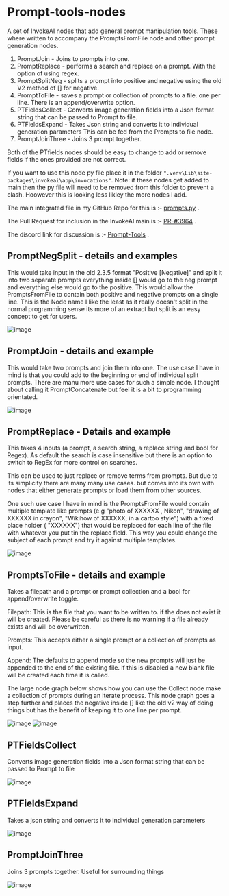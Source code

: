 # Prompt-tools-nodes
A set of InvokeAI nodes that add general prompt manipulation tools.  These where written to accompany the PromptsFromFile node and other prompt generation nodes.

1. PromptJoin - Joins to prompts into one.
2. PromptReplace - performs a search and replace on a prompt. With the option of using regex.
3. PromptSplitNeg - splits a prompt into positive and negative using the old V2 method of [] for negative.
4. PromptToFile - saves a prompt or collection of prompts to a file. one per line. There is an append/overwrite option.
5. PTFieldsCollect - Converts image generation fields into a Json format string that can be passed to Prompt to file. 
6. PTFieldsExpand - Takes Json string and converts it to individual generation parameters This can be fed from the Prompts to file node.
7. PromptJoinThree -  Joins 3 prompt together.

Both of the PTfields nodes should be easy to change to add or remove fields if the ones provided are not correct.


If you want to use this node py file place it in the folder `".venv\Lib\site-packages\invokeai\app\invocations"`. Note: if these nodes get added to main then the py file will need to be removed from this folder to prevent a clash. Hoowever this is looking less likley the more nodes I add. 

The main integrated file in my GitHub Repo for this is :- [prompts.py](https://github.com/skunkworxdark/InvokeAI/blob/PromtsFromFile-SupportNodes/invokeai/app/invocations/prompt.py) .

The Pull Request for inclusion in the InvokeAI main is :-  [PR-#3964](https://github.com/invoke-ai/InvokeAI/pull/3964) .

The discord link for discussion is :- [Prompt-Tools](https://discord.com/channels/1020123559063990373/1134084151386058803) .



## PromptNegSplit - details and examples
This would take input in the old 2.3.5 format "Positive [Negative]" and split it into two separate prompts everything inside [] would go to the neg prompt and everything else would go to the positive.  This would allow the PromptsFromFile to contain both positive and negative prompts on a single line. This is the Node name I like the least as it really doesn't split in the normal programming sense its more of an extract but split is an easy concept to get for users.

![image](https://github.com/skunkworxdark/Prompt-tools-nodes/assets/21961335/847f0a96-953d-4dc7-b6e2-a7417f106b99)

## PromptJoin - details and example
This would take two prompts and join them into one. The use case I have in mind is that you could add to the beginning or end of individual split prompts.  There are manu more use cases for such a simple node. I thought about calling it PromptConcatenate but feel it is a bit to programming orientated.

![image](https://github.com/skunkworxdark/Prompt-tools-nodes/assets/21961335/2a4957c7-e703-444f-b1bd-15c1b91393a7)

## PromptReplace - Details and example
This takes 4 inputs (a prompt, a search string,  a replace string and bool for Regex).  As default the search is case insensitive but there is an option to switch to RegEx for more control on searches.

This can be used to just replace or remove terms from prompts. But due to its simplicity there are many many use cases. but comes into its own with nodes that either generate prompts or load them from other sources.

One such use case I have in mind is the PromptsFromFile would contain multiple template like prompts (e.g "photo of XXXXXX , Nikon", "drawing of XXXXXX in crayon", "Wikihow of XXXXXX, in a cartoo style") with a fixed place holder ( "XXXXXX") that would be replaced for each line of the file with whatever you put tin the replace field. This way you could change the subject of each prompt and try it against multiple templates.

![image](https://github.com/skunkworxdark/Prompt-tools-nodes/assets/21961335/3479f673-09c5-4053-a8c9-e9e4ff4bc42e)

## PromptsToFile - details and example
Takes a filepath and a prompt or prompt collection and a bool for append/overwrite toggle.

Filepath:  This is the file that you want to be written to.  if the does not exist it will be created. Please be careful as there is no warning if a file already exists and will be overwritten.

Prompts: This accepts either a single prompt or a collection of prompts as input. 

Append: The defaults to append mode so the new prompts will just be appended to the end of the existing file. if this is disabled a new blank file will be created each time it is called. 

The large node graph below shows how you can use the Collect node make a collection of prompts during an iterate process.  This node graph goes a step further and places the negative inside [] like the old v2 way of doing things but has the benefit of keeping it to one line per prompt.

![image](https://github.com/skunkworxdark/Prompt-tools-nodes/assets/21961335/b483a0e9-bd98-44ef-8c0e-0dc1b884deee)
![image](https://github.com/skunkworxdark/Prompt-tools-nodes/assets/21961335/db82f094-ace7-4450-a418-31af64c01724)

## PTFieldsCollect
Converts image generation fields into a Json format string that can be passed to Prompt to file

![image](https://github.com/skunkworxdark/Prompt-tools-nodes/assets/21961335/3a716fe3-5e7d-41dd-80a2-3055cb4e7daf)

## PTFieldsExpand
Takes a json string and converts it to individual generation parameters

![image](https://github.com/skunkworxdark/Prompt-tools-nodes/assets/21961335/f0d733c1-74f4-4b92-b0c1-a813e7106530)

## PromptJoinThree
Joins 3 prompts together. Useful for surrounding things

![image](https://github.com/skunkworxdark/Prompt-tools-nodes/assets/21961335/d4fa05e1-ef18-44e2-88fd-bbc0ae134e4e)

